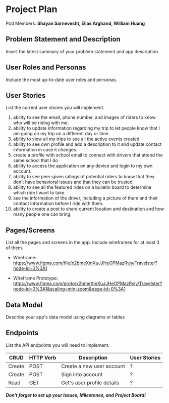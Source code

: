 # Project Plan

Pod Members: **Shayan Sarnevesht, Elias Arghand, William Huang**

## Problem Statement and Description

Insert the latest summary of your problem statement and app description.

## User Roles and Personas

Include the most up-to-date user roles and personas.

## User Stories

List the current user stories you will implement.

1. ability to see the email, phone number, and images of riders to know who will be riding with me.
2. ability to update information regarding my trip to let people know that I am going on my trip on a different day or time
3. ability to view all my trips to see all the active events created
4. ability to see own profile and add a description to it and update contact information in case it changes.
5. create a profile with school email to connect with drivers that attend the same school that I do
6. ability to access the application on any device and login to my own account.
7. ability to see peer-given ratings of potential riders to know that they don’t have behavioral issues and that they can be trusted.
8. ability to see all the featured rides on a bulletin board to determine which ride I want to take.
9. see the information of the driver, including a picture of them and their contact information before I ride with them.
10. ability to create a post to share current location and destination and how many people one can bring.

## Pages/Screens

List all the pages and screens in the app. Include wireframes for at least 3 of them.

- Wireframe: https://www.figma.com/file/x2bmeXmXuJJHeOPMazRvjy/Travelster?node-id=0%3A1

- Wireframe Prototype: https://www.figma.com/proto/x2bmeXmXuJJHeOPMazRvjy/Travelster?node-id=0%3A1&scaling=min-zoom&page-id=0%3A1

## Data Model

Describe your app's data model using diagrams or tables

## Endpoints

List the API endpoints you will need to implement.

| CRUD | HTTP Verb | Description | User Stories |
| ---- | --------- | ----------- | ------------ |
| Create | POST | Create a new user account | ? |
| Create | POST | Sign into account | ? |
| Read | GET | Get's user profile details | ? |


***Don't forget to set up your Issues, Milestones, and Project Board!***
